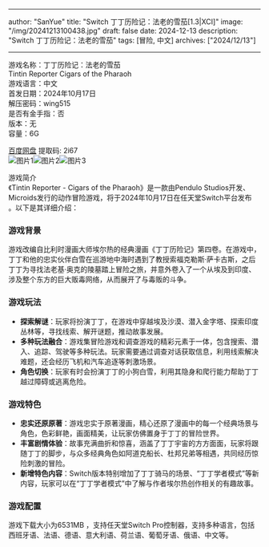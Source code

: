 
---
author: "SanYue"
title: "Switch 丁丁历险记：法老的雪茄[1.3|XCI]"
image: "/img/20241213100438.jpg"
draft: false
date: 2024-12-13
description: "Switch 丁丁历险记：法老的雪茄"
tags: [冒险, 中文]
archives: ["2024/12/13"]

---

游戏名称：丁丁历险记：法老的雪茄   
Tintin Reporter  Cigars of the Pharaoh    
游戏语言：中文  
首发日期：2024年10月17日  
解压密码：wing515  
是否有金手指：否  
版本：无   
容量：6G

[百度网盘](https://pan.baidu.com/s/13eD9T6j_Pj4hSm6aRoL33w) 提取码: 2i67  
![图片1](/img/d4de4f.jpg)![图片2](/img/89aef5.jpg)![图片3](/img/be80a1.jpg)  

游戏简介  
《Tintin Reporter - Cigars of the Pharaoh》是一款由Pendulo Studios开发、Microids发行的动作冒险游戏，将于2024年10月17日在任天堂Switch平台发布 。以下是其详细介绍：

### 游戏背景
游戏改编自比利时漫画大师埃尔热的经典漫画《丁丁历险记》第四卷。在游戏中，丁丁和他的忠实伙伴白雪在巡游地中海时遇到了教授索福克勒斯·萨卡古斯，之后丁丁为寻找法老基·奥克的陵墓踏上冒险之旅，并意外卷入了一个从埃及到印度、涉及整个东方的巨大贩毒网络，从而展开了与毒贩的斗争。

### 游戏玩法
- **探索解谜**：玩家将扮演丁丁，在游戏中穿越埃及沙漠、潜入金字塔、探索印度丛林等，寻找线索、解开谜题，推动故事发展。
- **多种玩法融合**：游戏集冒险游戏和调查游戏的精彩元素于一体，包含搜索、潜入、追踪、驾驶等多种玩法。玩家需要通过调查对话获取信息，利用线索解决难题，还会经历飞机和汽车追逐等刺激场景。
- **角色切换**：玩家有时会扮演丁丁的小狗白雪，利用其隐身和爬行能力帮助丁丁越过障碍或逃离危险。

### 游戏特色
- **忠实还原原著**：游戏忠实于原著漫画，精心还原了漫画中的每一个经典场景与角色，色彩鲜艳，画面精美，让玩家仿佛置身于丁丁的冒险世界。
- **丰富剧情体验**：故事充满曲折和惊喜，涵盖了丁丁宇宙的方方面面，玩家将跟随丁丁的脚步，与众多经典角色如阿道克船长、杜邦兄弟等相遇，共同经历惊险刺激的冒险。
- **新增特色内容**：Switch版本特别增加了丁丁骑马的场景、“丁丁学者模式”等新内容，玩家可以在“丁丁学者模式”中了解与作者埃尔热创作相关的有趣故事。

### 游戏配置
游戏下载大小为6531MB ，支持任天堂Switch Pro控制器，支持多种语言，包括西班牙语、法语、德语、意大利语、荷兰语、葡萄牙语、俄语、中文等。
